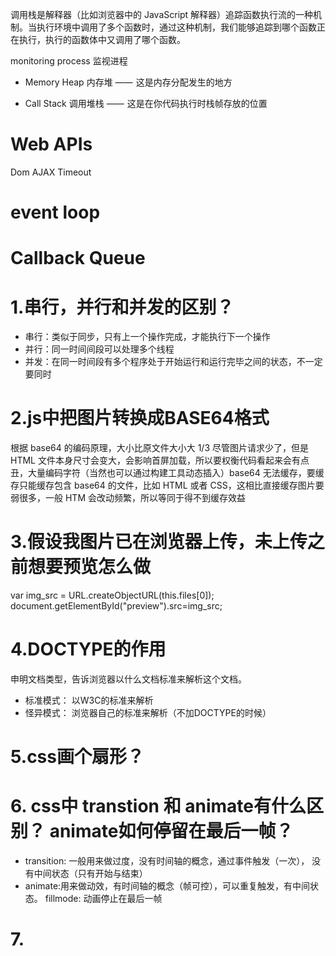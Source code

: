 调用栈是解释器（比如浏览器中的 JavaScript 解释器）追踪函数执行流的一种机制。当执行环境中调用了多个函数时，通过这种机制，我们能够追踪到哪个函数正在执行，执行的函数体中又调用了哪个函数。

monitoring process 监视进程

* Memory Heap 内存堆 ——  这是内存分配发生的地方

* Call Stack 调用堆栈 ——  这是在你代码执行时栈帧存放的位置

# Web APIs
Dom AJAX Timeout 

# event loop

# Callback Queue

# 1.串行，并行和并发的区别？
- 串行：类似于同步，只有上一个操作完成，才能执行下一个操作
- 并行：同一时间间段可以处理多个线程
- 并发：在同一时间段有多个程序处于开始运行和运行完毕之间的状态，不一定要同时

# 2.js中把图片转换成BASE64格式
根据 base64 的编码原理，大小比原文件大小大 1/3
尽管图片请求少了，但是 HTML 文件本身尺寸会变大，会影响首屏加载，所以要权衡代码看起来会有点丑，大量编码字符（当然也可以通过构建工具动态插入）base64 无法缓存，要缓存只能缓存包含 base64 的文件，比如 HTML 或者 CSS，这相比直接缓存图片要弱很多，一般 HTM 会改动频繁，所以等同于得不到缓存效益

# 3.假设我图片已在浏览器上传，未上传之前想要预览怎么做
   var img_src = URL.createObjectURL(this.files[0]);
            document.getElementById("preview").src=img_src;
# 4.DOCTYPE的作用
  申明文档类型，告诉浏览器以什么文档标准来解析这个文档。
  - 标准模式： 以W3C的标准来解析
  - 怪异模式： 浏览器自己的标准来解析（不加DOCTYPE的时候）
# 5.css画个扇形？

# 6. css中 transtion 和 animate有什么区别？ animate如何停留在最后一帧？
- transition: 一般用来做过度，没有时间轴的概念，通过事件触发（一次），
  没有中间状态（只有开始与结束）
- animate:用来做动效，有时间轴的概念（帧可控），可以重复触发，有中间状态。
fillmode: 动画停止在最后一帧

# 7.


